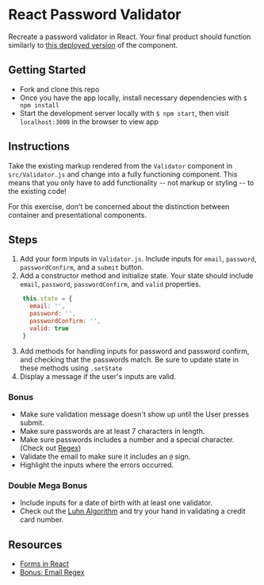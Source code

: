 # React Password Validator

Recreate a password validator in React. Your final product should function similarly to [this deployed version](http://excellent-tail.surge.sh) of the component.

## Getting Started

- Fork and clone this repo
- Once you have the app locally, install necessary dependencies with `$ npm install`
- Start the development server locally with `$ npm start`, then visit `localhost:3000` in the browser to view app

## Instructions

Take the existing markup rendered from the `Validator` component in `src/Validator.js` and change into a fully functioning component. This means that you only have to add functionality -- not markup or styling -- to the existing code!

For this exercise, don't be concerned about the distinction between container and presentational components.

## Steps

1. Add your form inputs in `Validator.js`. Include inputs for `email`, `password`, `passwordConfirm`, and a `submit` button.
2. Add a constructor method and initialize state. Your state should include `email`, `password`, `passwordConfirm`, and `valid` properties.

```jsx
    this.state = {
      email: '',
      password: '',
      passwordConfirm: '',
      valid: true
    }
```

3. Add methods for handling inputs for password and password confirm, and checking that the passwords match. Be sure to update state in these methods using `.setState`
5. Display a message if the user's inputs are valid.

### Bonus

* Make sure validation message doesn't show up until the User presses submit.  
* Make sure passwords are at least 7 characters in length.
* Make sure passwords includes a number and a special character. (Check out [Regex](http://emailregex.com/))
* Validate the email to make sure it includes an `@` sign.
* Highlight the inputs where the errors occurred.  

### Double Mega Bonus

* Include inputs for a date of birth with at least one validator.
* Check out the [Luhn Algorithm](https://en.wikipedia.org/wiki/Luhn_algorithm) and try your hand in validating a credit card number.

## Resources

- [Forms in React](https://facebook.github.io/react/docs/forms.html)
- [Bonus: Email Regex](http://emailregex.com/)

